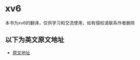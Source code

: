 # xv6

本书为xv6的翻译，仅供学习和交流使用，如有侵权请联系作者删除

## 以下为英文原文地址

* [原文地址](https://pdos.csail.mit.edu/6.828/2018/xv6/book-rev11.pdf)
